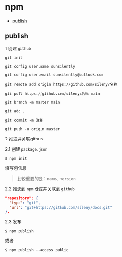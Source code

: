 # npm

- [publish](#publish)

## publish

1 创建 `github`
```
git init

git config user.name sunsilently

git config user.email sunsilently@outlook.com

git remote add origin https://github.com/sileny/名称

git pull https://github.com/sileny/名称 main

git branch -m master main

git add .

git commit -m 注释

git push -u origin master
```

2 推送并关联github

2.1 创建 `package.json`
```
$ npm init
```
填写包信息

>比较重要的是：`name`、`version`

2.2 推送到 `npm` 仓库并关联到 `github`
```json
"repository": {
  "type": "git",
  "url": "git+https://github.com/sileny/docs.git"
},
```

2.3 发布
```
$ npm publish
```

或者
```
$ npm publish --access public
```

